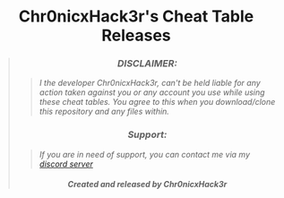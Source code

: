# <center> Chr0nicxHack3r's Cheat Table Releases </center>
>### <center> ***DISCLAIMER:*** </center>
>>*I the developer Chr0nicxHack3r, can't be held liable for any action taken against you or any account you use while using these cheat tables. You agree to this when you download/clone this repository and any files within.*<br>
>### <center> ***Support:*** </center>
>>*If you are in need of support, you can contact me via my [discord server](https://discord.gg/8hw4eNNUvJ)*<br>
>###### <center> ***Created and released by Chr0nicxHack3r*** </center>